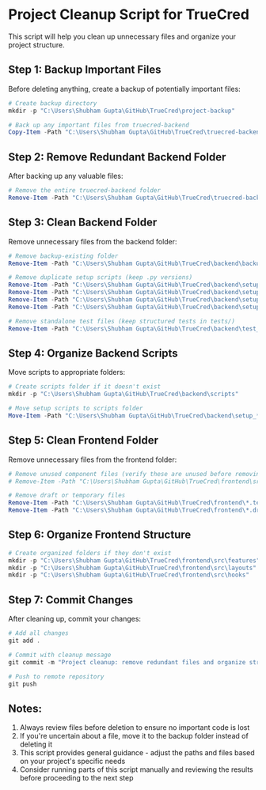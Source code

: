 # Project Cleanup Script for TrueCred

This script will help you clean up unnecessary files and organize your project structure.

## Step 1: Backup Important Files

Before deleting anything, create a backup of potentially important files:

```powershell
# Create backup directory
mkdir -p "C:\Users\Shubham Gupta\GitHub\TrueCred\project-backup"

# Back up any important files from truecred-backend
Copy-Item -Path "C:\Users\Shubham Gupta\GitHub\TrueCred\truecred-backend\contracts\*.sol" -Destination "C:\Users\Shubham Gupta\GitHub\TrueCred\project-backup\contracts\" -Recurse -Force
```

## Step 2: Remove Redundant Backend Folder

After backing up any valuable files:

```powershell
# Remove the entire truecred-backend folder
Remove-Item -Path "C:\Users\Shubham Gupta\GitHub\TrueCred\truecred-backend" -Recurse -Force
```

## Step 3: Clean Backend Folder

Remove unnecessary files from the backend folder:

```powershell
# Remove backup-existing folder
Remove-Item -Path "C:\Users\Shubham Gupta\GitHub\TrueCred\backend\backup-existing" -Recurse -Force

# Remove duplicate setup scripts (keep .py versions)
Remove-Item -Path "C:\Users\Shubham Gupta\GitHub\TrueCred\backend\setup_blockchain.bat" -Force
Remove-Item -Path "C:\Users\Shubham Gupta\GitHub\TrueCred\backend\setup_blockchain.sh" -Force
Remove-Item -Path "C:\Users\Shubham Gupta\GitHub\TrueCred\backend\setup_ipfs.bat" -Force
Remove-Item -Path "C:\Users\Shubham Gupta\GitHub\TrueCred\backend\setup_ipfs.sh" -Force

# Remove standalone test files (keep structured tests in tests/)
Remove-Item -Path "C:\Users\Shubham Gupta\GitHub\TrueCred\backend\test_*.py" -Force
```

## Step 4: Organize Backend Scripts

Move scripts to appropriate folders:

```powershell
# Create scripts folder if it doesn't exist
mkdir -p "C:\Users\Shubham Gupta\GitHub\TrueCred\backend\scripts"

# Move setup scripts to scripts folder
Move-Item -Path "C:\Users\Shubham Gupta\GitHub\TrueCred\backend\setup_*.py" -Destination "C:\Users\Shubham Gupta\GitHub\TrueCred\backend\scripts\" -Force
```

## Step 5: Clean Frontend Folder

Remove unnecessary files from the frontend folder:

```powershell
# Remove unused component files (verify these are unused before removing)
# Remove-Item -Path "C:\Users\Shubham Gupta\GitHub\TrueCred\frontend\src\components\unused\*" -Recurse -Force

# Remove draft or temporary files
Remove-Item -Path "C:\Users\Shubham Gupta\GitHub\TrueCred\frontend\*.temp.*" -Force
Remove-Item -Path "C:\Users\Shubham Gupta\GitHub\TrueCred\frontend\*.draft.*" -Force
```

## Step 6: Organize Frontend Structure

```powershell
# Create organized folders if they don't exist
mkdir -p "C:\Users\Shubham Gupta\GitHub\TrueCred\frontend\src\features"
mkdir -p "C:\Users\Shubham Gupta\GitHub\TrueCred\frontend\src\layouts"
mkdir -p "C:\Users\Shubham Gupta\GitHub\TrueCred\frontend\src\hooks"
```

## Step 7: Commit Changes

After cleaning up, commit your changes:

```powershell
# Add all changes
git add .

# Commit with cleanup message
git commit -m "Project cleanup: remove redundant files and organize structure"

# Push to remote repository
git push
```

## Notes:

1. Always review files before deletion to ensure no important code is lost
2. If you're uncertain about a file, move it to the backup folder instead of deleting it
3. This script provides general guidance - adjust the paths and files based on your project's specific needs
4. Consider running parts of this script manually and reviewing the results before proceeding to the next step

